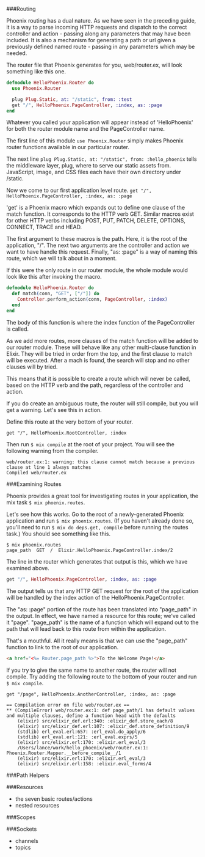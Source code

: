 ###Routing

Phoenix routing has a dual nature. As we have seen in the preceding guide, it is a way to parse incoming HTTP requests and dispatch to the correct controller and action - passing along any parameters that may have been included. It is also a mechanism for generating a path or url given a previously defined named route - passing in any parameters which may be needed.

The router file that Phoenix generates for you, web/router.ex, will look something like this one.

```elixir
defmodule HelloPhoenix.Router do
  use Phoenix.Router

  plug Plug.Static, at: "/static", from: :test
  get "/", HelloPhoenix.PageController, :index, as: :page
end
```
Whatever you called your application will appear instead of 'HelloPhoenix' for both the router module name and the PageController name.

The first line of this module `use Phoenix.Router` simply makes Phoenix router functions available in our particular router.

The next line `plug Plug.Static, at: "/static", from: :hello_phoenix` tells the middleware layer, plug, where to serve our static assets from. JavaScript, image, and CSS files each have their own directory under /static.

Now we come to our first application level route.
`get "/", HelloPhoenix.PageController, :index, as: :page`

'get' is a Phoenix macro which expands out to define one clause of the match function. It corresponds to the HTTP verb GET. Similar macros exist for other HTTP verbs including POST, PUT, PATCH, DELETE, OPTIONS, CONNECT, TRACE and HEAD.

The first argument to these macros is the path. Here, it is the root of the application, "/". The next two arguments are the controller and action we want to have handle this request. Finally, "as: :page" is a way of naming this route, which we will talk about in a moment.

If this were the only route in our router module, the whole module would look like this after invoking the macro.

```elixir
defmodule HelloPhoenix.Router do
  def match(conn, "GET", ["/"]) do
    Controller.perform_action(conn, PageController, :index)
  end
end
```

The body of this function is where the index function of the PageController is called.

As we add more routes, more clauses of the match function will be added to our router module. These will behave like any other multi-clause function in Elixir. They will be tried in order from the top, and the first clause to match will be executed. After a mach is found, the search will stop and no other clauses will by tried.

This means that it is possible to create a route which will never be called, based on the HTTP verb and the path, regardless of the controller and action.

If you do create an ambiguous route, the router will still compile, but you will get a warning. Let's see this in action.

Define this route at the very bottom of your router.

```
get "/", HelloPhoenix.RootController, :index
```

Then run `$ mix compile` at the root of your project. You will see the following warning from the compiler.

```
web/router.ex:1: warning: this clause cannot match because a previous clause at line 1 always matches
Compiled web/router.ex
```

###Examining Routes

Phoenix provides a great tool for investigating routes in your application, the mix task `$ mix phoenix.routes`.

Let's see how this works. Go to the root of a newly-generated Phoenix application and run `$ mix phoenix.routes`. (If you haven't already done so, you'll need to run `$ mix do deps.get, compile` before running the routes task.) You should see something like this.

```
$ mix phoenix.routes
page_path  GET  /  Elixir.HelloPhoenix.PageController.index/2
```

The line in the router which generates that output is this, which we have examined above.

```elixir
get "/", HelloPhoenix.PageController, :index, as: :page
```

The output tells us that any HTTP GET request for the root of the application will be handled by the index action of the HelloPhoenix.PageController.

The "as: :page" portion of the route has been translated into "page_path" in the output. In effect, we have named a resource for this route; we've called it "page". "page_path" is the name of a function which will expand out to the path that will lead back to this route from within the application.

That's a mouthful. All it really means is that we can use the "page_path" function to link to the root of our application.
```html
<a href="<%= Router.page_path %>">To the Welcome Page!</a>
```

If you try to give the same name to another route, the router will not compile. Try adding the following route to the bottom of your router and run `$ mix compile`.

`get "/page", HelloPhoenix.AnotherController, :index, as: :page`

```
== Compilation error on file web/router.ex ==
** (CompileError) web/router.ex:1: def page_path/1 has default values and multiple clauses, define a function head with the defaults
    (elixir) src/elixir_def.erl:340: :elixir_def.store_each/8
    (elixir) src/elixir_def.erl:107: :elixir_def.store_definition/9
    (stdlib) erl_eval.erl:657: :erl_eval.do_apply/6
    (stdlib) erl_eval.erl:121: :erl_eval.exprs/5
    (elixir) src/elixir.erl:170: :elixir.erl_eval/3
    /Users/lance/work/hello_phoenix/web/router.ex:1: Phoenix.Router.Mapper.__before_compile__/1
    (elixir) src/elixir.erl:170: :elixir.erl_eval/3
    (elixir) src/elixir.erl:158: :elixir.eval_forms/4
```

###Path Helpers


###Resources
  - the seven basic routes/actions
  - nested resources

###Scopes


###Sockets
  - channels
  - topics
